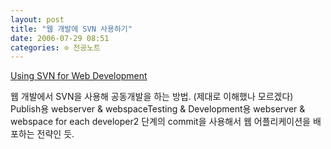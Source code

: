 ```yaml
---
layout: post
title: "웹 개발에 SVN 사용하기"
date: 2006-07-29 08:51
categories: ⊙ 전공노트
---
```


[Using SVN for Web Development](http://www.sitepoint.com/blogs/2006/02/07/using-svn-for-web-development/)

웹 개발에서 SVN을 사용해 공동개발을 하는 방법. (제대로 이해했나 모르겠다)
Publish용 webserver & webspaceTesting & Development용 webserver & webspace for each developer2 단계의 commit을 사용해서 웹 어플리케이션을 배포하는 전략인 듯.


       
